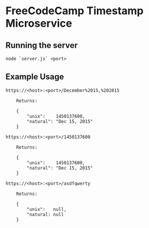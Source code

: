 # FreeCodeCamp Timestamp Microservice

## Running the server

    node `server.js` <port>

## Example Usage

    https://<host>:<port>/December%2015,%202015
    
        Returns:
        
        {
            "unix":    1450137600,
            "natural": "Dec 15, 2015"
        }
    
    https://<host>:<port>/1450137600
    
        Returns: 
        
        {
            "unix":    1450137600,
            "natural": "Dec 15, 2015"
        }
        
    https://<host>:<port>/asdfqwerty
    
        Returns: 
        
        {
            "unix":   null,
            "natural: null
        }
        
    

